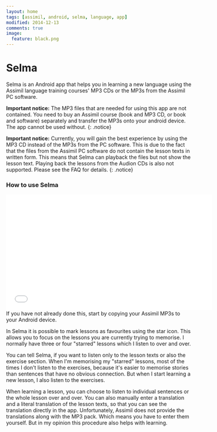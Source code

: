 ```yaml
---
layout: home
tags: [assimil, android, selma, language, app]
modified: 2014-12-13
comments: true
image:
  feature: black.png
---
```

Selma
=====
Selma is an Android app that helps you in learning a new language using the Assimil language training courses' MP3 CDs or the MP3s from the Assimil PC software.

**Important notice:** The MP3 files that are needed for using this app are not contained. You need to buy an Assimil course (book and MP3 CD, or book and software) separately and transfer the MP3s onto your android device. The app cannot be used without.
{: .notice}

**Important notice:** Currently, you will gain the best experience by using the MP3 CD instead of the MP3s from the PC software. This is due to the fact that the files from the Assimil PC software do not contain the lesson texts in written form. This means that Selma can playback the files but not show the lesson text. Playing back the lessons from the Audion CDs is also not supported. Please see the FAQ for details.
{: .notice}

### How to use Selma
<iframe width="560" height="315" src="//www.youtube.com/embed/Zcs657QejaY" frameborder="0" allowfullscreen></iframe>
If you have not already done this, start by copying your Assimil MP3s to your Android device.

In Selma it is possible to mark lessons as favourites using the star icon. This allows you to focus on the lessons you are currently trying to memorise. I normally have three or four "starred" lessons which I listen to over and over.

You can tell Selma, if you want to listen only to the lesson texts or also the exercise section. When I'm memorising my "starred" lessons, most of the times I don't listen to the exercises, because it's easier to memorise stories than sentences that have no obvious connection. But when I start learning a new lesson, I also listen to the exercises.

When learning a lesson, you can choose to listen to individual sentences or the whole lesson over and over. You can also manually enter a translation and a literal translation of the lesson texts, so that you can see the translation directly in the app. Unfortunately, Assimil does not provide the translations along with the MP3 pack. Which means you have to enter them yourself. But in my opinion this procedure also helps with learning.

